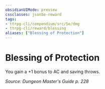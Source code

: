 ```yaml
---
obsidianUIMode: preview
cssclasses: json5e-reward
tags:
- ttrpg-cli/compendium/src/5e/dmg
- ttrpg-cli/reward/blessing
aliases: ["Blessing of Protection"]
---
```

# Blessing of Protection

You gain a +1 bonus to AC and saving throws.

*Source: Dungeon Master's Guide p. 228*